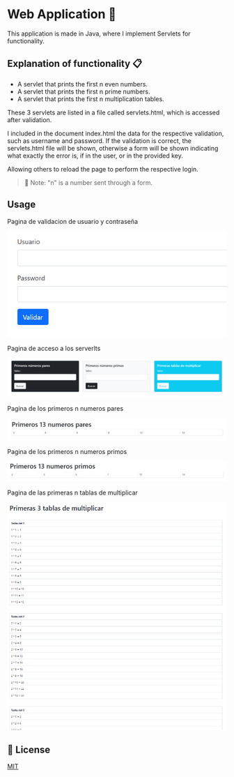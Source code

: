 # Web Application 🚀

This application is made in Java, where I implement Servlets for functionality. 

## Explanation of functionality 📋

- A servlet that prints the first n even numbers.
- A servlet that prints the first n prime numbers.
- A servlet that prints the first n multiplication tables.

These 3 servlets are listed in a file called servlets.html, which is accessed after validation.

I included in the document index.html the data for the respective validation, such as username and password. If the validation is correct, the servlets.html file will be shown, otherwise a form will be shown indicating what exactly the error is, if in the user, or in the provided key. 

Allowing others to reload the page to perform the respective login.
> 📝 Note: "n" is a number sent through a form. 

## Usage

Pagina de validacion de usuario y contraseña

![alt text](img/Validar.PNG)

Pagina de acceso a los serverlts

![alt text](img/acces_servertl.PNG)

Pagina de los primeros n numeros pares

![alt text](img/Numeros_pares.PNG)

Pagina de los primeros n numeros primos

![alt text](img/Numeros_primos.PNG)

Pagina de las primeras n tablas de multiplicar

![alt text](img/Tablas.PNG)


## 📝 License 
[MIT](https://choosealicense.com/licenses/mit/)